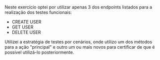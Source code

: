 Neste exercício optei por utilizar apenas 3 dos endpoints listados para a realização dos testes funcionais:
- CREATE USER
- GET USER
- DELETE USER

Utilizei a estratégia de testes por cenários, onde utilizo um dos métodos para a ação "principal" e outro um ou mais novos para certificar de que é possível utilizá-lo posteriormente.
